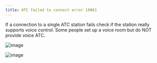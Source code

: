 ```yaml
---
title: ATC failed to connect error 10061
---
```


If a connection to a single ATC station fails check if the station
really supports voice control. Some people set up a voice room but do
NOT provide voice ATC.

![image](http://img.swift-project.org/failedtoconnect.png)

![image](http://img.swift-project.org/failedtoconnect2.png)
